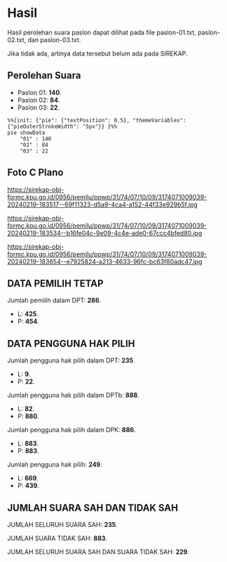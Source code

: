 # Hasil

Hasil perolehan suara paslon dapat dilihat pada file paslon-01.txt, paslon-02.txt, dan paslon-03.txt.

Jika tidak ada, artinya data tersebut belum ada pada SIREKAP.

## Perolehan Suara

 * Paslon 01: **140**.
 * Paslon 02: **84**.
 * Paslon 03: **22**.

```mermaid
%%{init: {"pie": {"textPosition": 0.5}, "themeVariables": {"pieOuterStrokeWidth": "5px"}} }%%
pie showData
    "01" : 140
    "02" : 84
    "03" : 22
```
## Foto C Plano

https://sirekap-obj-formc.kpu.go.id/0956/pemilu/ppwp/31/74/07/10/09/3174071009039-20240219-183517--69f11323-d5a9-4ca4-a152-44f33e929b5f.jpg

https://sirekap-obj-formc.kpu.go.id/0956/pemilu/ppwp/31/74/07/10/09/3174071009039-20240219-183534--b16fe04c-9e09-4c4e-ade0-67ccc4bfed80.jpg

https://sirekap-obj-formc.kpu.go.id/0956/pemilu/ppwp/31/74/07/10/09/3174071009039-20240219-183654--e7925824-a213-4633-96fc-bc63f80adc47.jpg

## DATA PEMILIH TETAP

Jumlah pemilih dalam DPT: **286**.
 * L: **425**.
 * P: **454**.

## DATA PENGGUNA HAK PILIH

Jumlah pengguna hak pilih dalam DPT: **235**.
 * L: **9**.
 * P: **22**.

Jumlah pengguna hak pilih dalam DPTb: **888**.
 * L: **82**.
 * P: **880**.

Jumlah pengguna hak pilih dalam DPK: **886**.
 * L: **883**.
 * P: **883**.

Jumlah pengguna hak pilih: **249**.
 * L: **669**.
 * P: **439**.

## JUMLAH SUARA SAH DAN TIDAK SAH

JUMLAH SELURUH SUARA SAH: **235**.

JUMLAH SUARA TIDAK SAH: **883**.

JUMLAH SELURUH SUARA SAH DAN SUARA TIDAK SAH: **229**.
